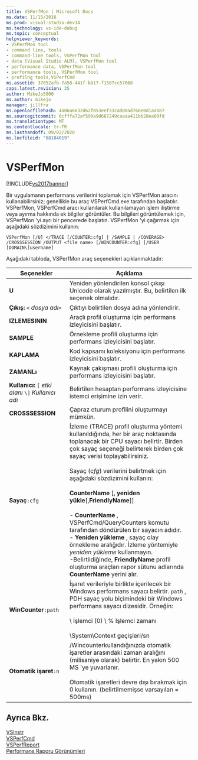 ```yaml
---
title: VSPerfMon | Microsoft Docs
ms.date: 11/15/2016
ms.prod: visual-studio-dev14
ms.technology: vs-ide-debug
ms.topic: conceptual
helpviewer_keywords:
- VSPerfMon tool
- command line, tools
- command-line tools, VSPerfMon tool
- data [Visual Studio ALM], VSPerfMon tool
- performance data, VSPerfMon tool
- performance tools, VSPerfMon tool
- profilng tools,VSPerfCmd
ms.assetid: 37052afb-7a58-441f-bb17-f1587cc57068
caps.latest.revision: 35
author: MikeJo5000
ms.author: mikejo
manager: jillfra
ms.openlocfilehash: 4a06a6632d62f853eef33cad00ad766e0d1aab87
ms.sourcegitcommit: 6cfffa72af599a9d667249caaaa411bb28ea69fd
ms.translationtype: MT
ms.contentlocale: tr-TR
ms.lasthandoff: 09/02/2020
ms.locfileid: "68184019"
---
```

# <a name="vsperfmon"></a>VSPerfMon
[!INCLUDE[vs2017banner](../includes/vs2017banner.md)]

Bir uygulamanın performans verilerini toplamak için VSPerfMon aracını kullanabilirsiniz; genellikle bu araç VSPerfCmd.exe tarafından başlatılır. VSPerfMon, VSPerfCmd aracı kullanılarak kullanılamayan işlem iliştirme veya ayırma hakkında ek bilgiler görüntüler. Bu bilgileri görüntülemek için, VSPerfMon 'yi ayrı bir pencerede başlatın. VSPerfMon 'yi çağırmak için aşağıdaki sözdizimini kullanın:  
  
```  
VSPerfMon [/U] </TRACE [/COUNTER:cfg] | /SAMPLE | /COVERAGE> /CROSSSESSION /OUTPUT <file name> [/WINCOUNTER:cfg] [/USER [DOMAIN\]username]  
```  
  
 Aşağıdaki tabloda, VSPerfMon araç seçenekleri açıklanmaktadır:  
  
|Seçenekler|Açıklama|  
|-------------|-----------------|  
|**U**|Yeniden yönlendirilen konsol çıkışı Unicode olarak yazılmıştır.  Bu, belirtilen ilk seçenek olmalıdır.|  
|**Çıkış:** `<` *dosya adı*`>`|Çıktıyı belirtilen dosya adına yönlendirir.|  
|**IZLEMESININ**|Araçlı profil oluşturma için performans izleyicisini başlatır.|  
|**SAMPLE**|Örnekleme profili oluşturma için performans izleyicisini başlatır.|  
|**KAPLAMA**|Kod kapsamı koleksiyonu için performans izleyicisini başlatır.|  
|**ZAMANLı**|Kaynak çakışması profili oluşturma için performans izleyicisini başlatır.|  
|**Kullanıcı:** `[` *etki alanı* `\]` *Kullanıcı adı*|Belirtilen hesaptan performans izleyicisine istemci erişimine izin verir.|  
|**CROSSSESSION**|Çapraz oturum profilini oluşturmayı mümkün.|  
|**Sayaç**`:cfg`|İzleme (TRACE) profil oluşturma yöntemi kullanıldığında, her bir araç noktasında toplanacak bir CPU sayacı belirtir. Birden çok sayaç seçeneği belirterek birden çok sayaç verisi toplayabilirsiniz.<br /><br /> Sayaç (*cfg*) verilerini belirtmek için aşağıdaki sözdizimini kullanın:<br /><br /> **CounterName** [**, yeniden yükle**[,**FriendlyName**]]<br /><br /> -   **CounterName** , VSPerfCmd/QueryCounters komutu tarafından döndürülen bir sayacın adıdır.<br />-   **Yeniden yükleme** , sayaç olay örnekleme aralığıdır. İzleme yöntemiyle *yeniden yükleme* kullanmayın.<br />-Belirtildiğinde, **FriendlyName** profil oluşturma araçları rapor sütunu adlarında **CounterName** yerini alır.|  
|**WinCounter**`:path`|İşaret verileriyle birlikte içerilecek bir Windows performans sayacı belirtir. `path` , PDH sayaç yolu biçimindeki bir Windows performans sayacı dizesidir. Örneğin:<br /><br /> \ İşlemci (0) \\ % Işlemci zamanı<br /><br /> \System\Context geçişleri/sn|  
|**Otomatik işaret**`:n`|/Wincounterkullandığınızda otomatik işaretler arasındaki zaman aralığını (milisaniye olarak) belirtir. En yakın 500 MS 'ye yuvarlanır.<br /><br /> Otomatik işaretleri devre dışı bırakmak için 0 kullanın. (belirtilmemişse varsayılan = 500ms)|  
  
## <a name="see-also"></a>Ayrıca Bkz.  
 [VSInstr](../profiling/vsinstr.md)   
 [VSPerfCmd](../profiling/vsperfcmd.md)   
 [VSPerfReport](../profiling/vsperfreport.md)   
 [Performans Raporu Görünümleri](../profiling/performance-report-views.md)
